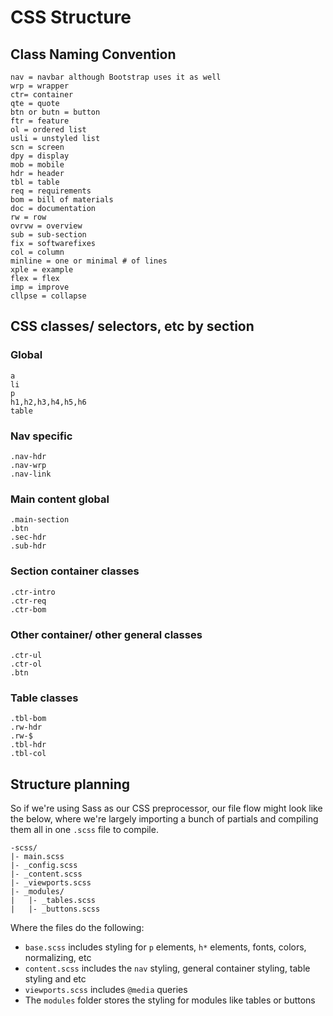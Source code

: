 # CSS Structure

## Class Naming Convention

```
nav = navbar although Bootstrap uses it as well
wrp = wrapper
ctr= container
qte = quote
btn or butn = button
ftr = feature
ol = ordered list 
usli = unstyled list
scn = screen
dpy = display
mob = mobile
hdr = header
tbl = table
req = requirements
bom = bill of materials
doc = documentation
rw = row
ovrvw = overview
sub = sub-section
fix = softwarefixes
col = column
minline = one or minimal # of lines
xple = example
flex = flex
imp = improve
cllpse = collapse
```
   
## CSS classes/ selectors, etc by section

### Global

```
a
li
p
h1,h2,h3,h4,h5,h6
table
```
### Nav specific

```
.nav-hdr
.nav-wrp
.nav-link
```

### Main content global

```
.main-section
.btn
.sec-hdr
.sub-hdr
```

### Section container classes

```
.ctr-intro
.ctr-req
.ctr-bom
```

### Other container/ other general classes

```
.ctr-ul
.ctr-ol
.btn
```

### Table classes

```
.tbl-bom
.rw-hdr
.rw-$
.tbl-hdr
.tbl-col
```

## Structure planning

So if we're using Sass as our CSS preprocessor, our file flow might look like the below, where we're largely importing a bunch of partials and compiling them all in one `.scss` file to compile.

```
-scss/
|- main.scss
|- _config.scss
|- _content.scss
|- _viewports.scss
|- _modules/
|   |- _tables.scss
|   |- _buttons.scss
```
Where the files do the following:

- `base.scss` includes styling for `p` elements, `h*` elements, fonts, colors, normalizing, etc
- `content.scss` includes the `nav` styling, general container styling, table styling and etc
-  `viewports.scss` includes `@media` queries
- The `modules` folder stores the styling for modules like tables or buttons



